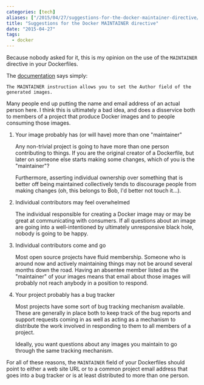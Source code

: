```yaml
---
categories: [tech]
aliases: ["/2015/04/27/suggestions-for-the-docker-maintainer-directive/"]
title: "Suggestions for the Docker MAINTAINER directive"
date: "2015-04-27"
tags:
  - docker
---
```


Because nobody asked for it, this is my opinion on the use of the
`MAINTAINER` directive in your Dockerfiles.

The [documentation][] says simply:

    The MAINTAINER instruction allows you to set the Author field of the generated images.

[documentation]: https://docs.docker.com/reference/builder/#maintainer

Many people end up putting the name and email address of an actual
person here.  I think this is ultimately a bad idea, and does a
disservice both to members of a project that produce Docker images and
to people consuming those images.

1. Your image probably has (or will have) more than one "maintainer"

    Any non-trivial project is going to have more than one person
    contributing to things.  If you are the original creator of a
    Dockerfile, but later on someone else starts making some changes,
    which of you is the "maintainer"?

    Furthermore, asserting individual ownership over something that is
    better off being maintained collectively tends to discourage
    people from making changes (oh, this belongs to Bob, I'd better not
    touch it...).

1. Individual contributors may feel overwhelmed

    The individual responsible for creating a Docker image may or may be
    great at communicating with consumers.  If all questions about an
    image are going into a well-intentioned by ultimately unresponsive
    black hole, nobody is going to be happy.

1. Individual contributors come and go

    Most open source projects have fluid membership.  Someone who is
    around now and actively maintaining things may not be around several
    months down the road.  Having an absentee member listed as the
    "maintainer" of your images means that email about those images will
    probably not reach anybody in a position to respond.

1. Your project probably has a bug tracker

    Most projects have some sort of bug tracking mechanism available.
    These are generally in place both to keep track of the bug reports
    and support requests coming in as well as acting as a mechanism to
    distribute the work involved in responding to them to all members of
    a project.

    Ideally, you want questions about any images you maintain to go
    through the same tracking mechanism.

For all of these reasons, the `MAINTAINER` field of your Dockerfiles
should point to either a web site URL or to a common project email
address that goes into a bug tracker or is at least distributed to
more than one person.

